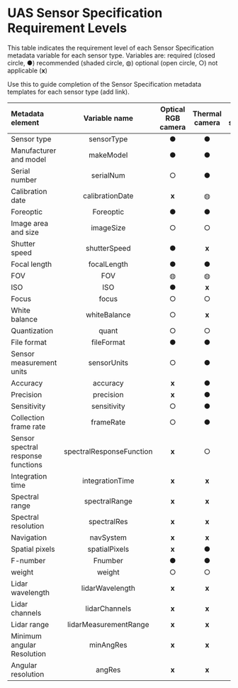 # UAS Sensor Specification Requirement Levels

This table indicates the requirement level of each Sensor Specification metadata variable for each sensor type. 
Variables are:
required (closed circle, &#9679;)
recommended (shaded circle, &#9677;) 
optional (open circle, &#9675;) 
not applicable (**x**)

Use this to guide completion of the Sensor Specification metadata templates for each sensor type (add link). 

|**Metadata element**|**Variable name**|**Optical RGB camera**|**Thermal camera**|**Point spectrometer**|**Imaging spectrometer**|**LiDAR**|
|:------|:------:|:------:|:------:|:------:|:------:|:------:|
|Sensor type|sensorType|&#9679;|&#9679;|&#9679;|&#9679;|&#9679;|
|Manufacturer and model|makeModel|&#9679;|&#9679;|&#9679;|&#9679;|&#9679;|
|Serial number|serialNum|&#9675;|&#9679;|&#9679;|&#9679;|&#9679;|
|Calibration date|calibrationDate|**x**|&#9677;|&#9677;|&#9677;|&#9677;|
|Foreoptic|Foreoptic|&#9679;|&#9679;|&#9679;|&#9679;|**x**|
|Image area and size|imageSize|&#9675;|&#9675;|**x**|**x**|**x**|
|Shutter speed|shutterSpeed|&#9679;|**x**|**x**|**x**|**x**|
|Focal length|focalLength|&#9679;|&#9679;|**x**|**x**|**x**|
|FOV|FOV|&#9677;|&#9677;|&#9677;|&#9677;|&#9679;|
|ISO|ISO|&#9679;|**x**|**x**|**x**|**x**|
|Focus|focus|&#9675;|&#9675;|**x**|&#9675;|**x**|
|White balance|whiteBalance|&#9675;|**x**|**x**|**x**|**x**|
|Quantization|quant|&#9675;|&#9675;|&#9675;|&#9675;|**x**|
|File format|fileFormat|&#9679;|&#9679;|&#9679;|&#9679;|&#9679;|
|Sensor measurement units|sensorUnits|&#9675;|&#9679;|&#9679;|&#9679;|&#9675;|
|Accuracy|accuracy|**x**|&#9679;|&#9679;|&#9679;|&#9679;|
|Precision|precision|**x**|&#9679;|&#9679;|&#9679;|&#9679;|
|Sensitivity|sensitivity|&#9675;|&#9679;|&#9679;|&#9679;|&#9675;|
|Collection frame rate|frameRate|&#9675;|&#9679;|**x**|&#9679;|&#9679;|
|Sensor spectral response functions|spectralResponseFunction|**x**|&#9675;|&#9675;|&#9675;|**x**|
|Integration time|integrationTime|**x**|**x**|&#9675;|&#9675;|**x**|
|Spectral range|spectralRange|**x**|**x**|&#9675;|&#9675;|**x**|
|Spectral resolution|spectralRes|**x**|**x**|&#9675;|&#9675;|**x**|
|Navigation|navSystem|**x**|**x**|&#9675;|&#9679;|&#9679;|
|Spatial pixels|spatialPixels|**x**|&#9679;|**x**|&#9679;|**x**|
|F-number|Fnumber|&#9679;|&#9679;|**x**|&#9675;|**x**|
|weight|weight|&#9675;|&#9675;|&#9675;|&#9675;|&#9677;|
|Lidar wavelength|lidarWavelength|**x**|**x**|**x**|**x**|&#9679;|
|Lidar channels|lidarChannels|**x**|**x**|**x**|**x**|&#9679;|
|Lidar range|lidarMeasurementRange|**x**|**x**|**x**|**x**|&#9677;|
|Minimum angular Resolution|minAngRes|**x**|**x**|**x**|**x**|&#9677;|
|Angular resolution|angRes|**x**|**x**|**x**|**x**|&#9677;|
